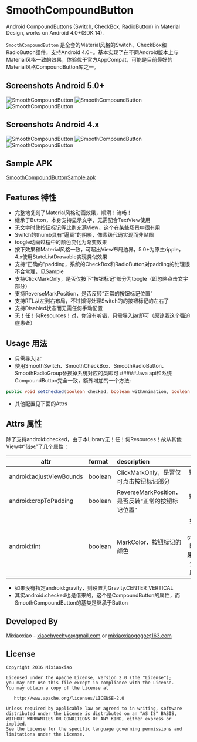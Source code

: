SmoothCompoundButton
===============

Android CompoundButtons (Switch, CheckBox, RadioButton) in Material Design, works on Android 4.0+(SDK 14).

`SmoothCompoundButton` 是全套的Material风格的Switch、CheckBox和RadioButton组件，支持Android 4.0+。基本实现了在不同Android版本上与Material风格一致的效果，体验优于官方AppCompat，可能是目前最好的Material风格CompoundButton库之一。

Screenshots Android 5.0+
-----

![SmoothCompoundButton](https://raw.github.com/Mixiaoxiao/SmoothCompoundButton/master/Screenshots/GIF-switch_5+.gif)
![SmoothCompoundButton](https://raw.github.com/Mixiaoxiao/SmoothCompoundButton/master/Screenshots/GIF-checkbox_5+.gif)
![SmoothCompoundButton](https://raw.github.com/Mixiaoxiao/SmoothCompoundButton/master/Screenshots/GIF-radiobutton_5+.gif)

Screenshots Android 4.x
-----

![SmoothCompoundButton](https://raw.github.com/Mixiaoxiao/SmoothCompoundButton/master/Screenshots/GIF-switch_4x.gif)
![SmoothCompoundButton](https://raw.github.com/Mixiaoxiao/SmoothCompoundButton/master/Screenshots/GIF-checkbox_4x.gif)
![SmoothCompoundButton](https://raw.github.com/Mixiaoxiao/SmoothCompoundButton/master/Screenshots/GIF-radiobutton_4x.gif)

Sample APK
-----

[SmoothCompoundButtonSample.apk](https://raw.github.com/Mixiaoxiao/SmoothCompoundButton/master/SmoothCompoundButtonSample.apk)


Features 特性
-----

* 完整地复刻了Material风格动画效果，顺滑！流畅！
* 继承于Button，本身支持显示文字，无需配合TextView使用
* 无文字时使按钮标记等比例充满View，这个在某些场景中很有用
* Switch的thumb具有“逼真”的阴影，像素级代码实现而非贴图
* toogle动画过程中的颜色变化为渐变效果
* 按下效果和Material风格一致，可超出View布局边界，5.0+为原生ripple，4.x使用StateListDrawable实现类似效果
* 支持“正确的”padding，系统的CheckBox和RadioButton对padding的处理很不合常理，见Sample
* 支持ClickMarkOnly，是否仅按下“按钮标记”部分为toogle（即忽略点击文字部分）
* 支持ReverseMarkPosition，是否反转“正常的按钮标记位置”
* 支持RTL从左到右布局，不过懒得处理Switch的的按钮标记的左右了
* 支持Disabled状态而无需任何手动配置
* 无！任！何Resources！对，你没有听错，只需导入[jar](https://raw.github.com/Mixiaoxiao/SmoothCompoundButton/master/smoothcompoundbuttonlibrary.jar)即可（原谅我这个强迫症患者）


Usage 用法
-----

* 只需导入[jar](https://raw.github.com/Mixiaoxiao/SmoothCompoundButton/master/smoothcompoundbuttonlibrary.jar)
* 使用SmoothSwitch、SmoothCheckBox、SmoothRadioButton、SmoothRadioGroup替换掉系统对应的类即可
#####Java api和系统CompoundButton完全一致，额外增加的一个方法:

```java
public void setChecked(boolean checked, boolean withAnimation, boolean notifyOnCheckedChangeListener) 
```

* 其他配置见下面的Attrs


Attrs 属性
--------

除了支持android:checked，由于本Library无！任！何Resources！故从其他View中“借来”了几个属性：

|attr|format|description|notice|
|---|:---|:---|:---:|
|android:adjustViewBounds|boolean|ClickMarkOnly，是否仅可点击按钮标记部分|默认false，即整体可点击|
|android:cropToPadding|boolean|ReverseMarkPosition，是否反转“正常的按钮标记位置”|默认false，即正常位置|
|android:tint|boolean|MarkColor，按钮标记的颜色|如果是单个颜色则取为state_checked时的颜色，如果是selector会分别取两种对应状态的颜色|

* 如果没有指定android:gravity，则设置为Gravity.CENTER_VERTICAL
* 其实android:checked也是借来的，这个是CompoundButton的属性，而SmoothCompoundButton的基类是继承于Button



Developed By
------------

Mixiaoxiao - <xiaochyechye@gmail.com> or <mixiaoxiaogogo@163.com>



License
-----------

    Copyright 2016 Mixiaoxiao

    Licensed under the Apache License, Version 2.0 (the "License");
    you may not use this file except in compliance with the License.
    You may obtain a copy of the License at

       http://www.apache.org/licenses/LICENSE-2.0

    Unless required by applicable law or agreed to in writing, software
    distributed under the License is distributed on an "AS IS" BASIS,
    WITHOUT WARRANTIES OR CONDITIONS OF ANY KIND, either express or implied.
    See the License for the specific language governing permissions and
    limitations under the License.
